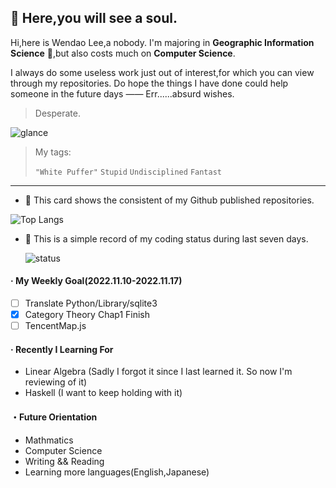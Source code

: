 ## :ghost: Here,you will see a soul.​

Hi,here is Wendao Lee,a nobody. I'm majoring in  **Geographic Information Science** 🎉,but also costs much on **Computer Science**. 

I always do some useless work  just out of interest,for which you can view through my repositories. Do hope the things I have done could help someone in the future days —— Err......absurd wishes.

> Desperate.

![glance](https://github-readme-stats-wendaolee.vercel.app/api?username=WendaoLee&theme=tokyonight&show_icons=true)

> My tags:
>
> `"White Puffer"` `Stupid` `Undisciplined` `Fantast`

***

- :sunflower: This card shows the consistent of my Github published repositories.

![Top Langs](https://github-readme-stats-wendaolee.vercel.app/api/top-langs/?username=WendaoLee&layout=compact&theme=dark)

- :seedling: This is a simple record of my coding status during last seven days.

  ![status](https://github-readme-stats-wendaolee.vercel.app/api/wakatime?username=WendaoLee&layout=compact&theme=dark)
  
#### · My Weekly Goal(2022.11.10-2022.11.17)

- [ ] Translate Python/Library/sqlite3
- [x] Category Theory Chap1 Finish
- [ ] TencentMap.js

#### · Recently I Learning For

- Linear Algebra (Sadly I forgot it since I last learned it. So now I'm reviewing of it)
- Haskell (I want to keep holding with it)

#### ・Future Orientation

- Mathmatics
- Computer Science
- Writing && Reading
- Learning more languages(English,Japanese)


